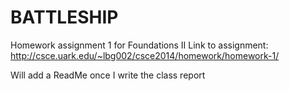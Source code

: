 # BATTLESHIP
Homework assignment 1 for Foundations II
 Link to assignment: http://csce.uark.edu/~lbg002/csce2014/homework/homework-1/
 
 Will add a ReadMe once I write the class report
